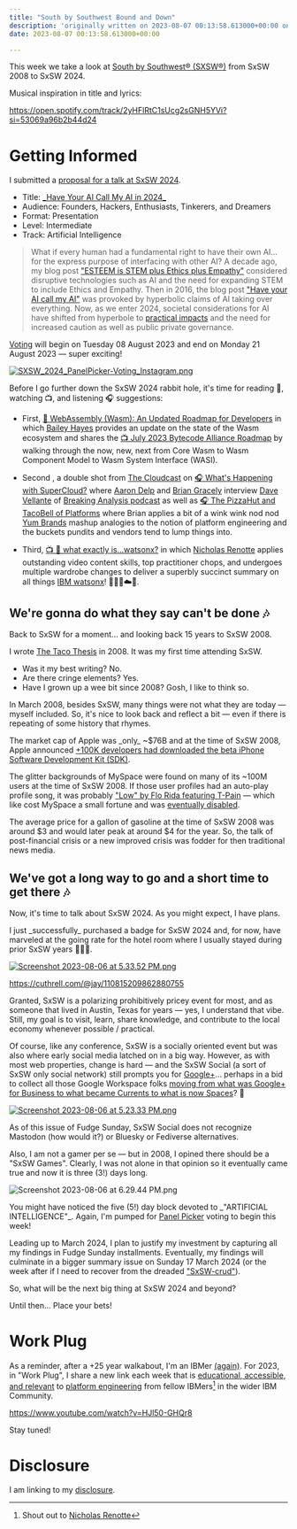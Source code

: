 ```yaml
---
title: "South by Southwest Bound and Down"
description: 'originally written on 2023-08-07 00:13:58.613000+00:00 on LAMP with vi, WordPress, Jekyll, Gatsby Cloud, Netlify, Revue, Substack, or Buttondown'
date: 2023-08-07 00:13:58.613000+00:00

---
```


This week we take a look at [South by Southwest® (SXSW®)](https://en.wikipedia.org/wiki/South\_by\_Southwest) from SxSW 2008 to SxSW 2024.

Musical inspiration in title and lyrics: 

https://open.spotify.com/track/2yHFlRtC1sUcg2sGNH5YVi?si=53069a96b2b44d24

# Getting Informed

I submitted a [proposal for a talk at SxSW 2024](https://panelpicker.sxsw.com/vote/133870). 

- Title: [\_Have Your AI Call My AI in 2024\_](https://panelpicker.sxsw.com/vote/133870)
- Audience: Founders, Hackers, Enthusiasts, Tinkerers, and Dreamers
- Format: Presentation
- Level: Intermediate
- Track: Artificial Intelligence

> What if every human had a fundamental right to have their own AI... for the express purpose of interfacing with other AI? A decade ago, my blog post ["ESTEEM is STEM plus Ethics plus Empathy"](https://fudge.org/archive/esteem-is-stem-plus-ethics-plus-empathy/) considered disruptive technologies such as AI and the need for expanding STEM to include Ethics and Empathy. Then in 2016, the blog post ["Have your AI call my AI"](https://fudge.org/archive/have-your-ai-call-my-ai/) was provoked by hyperbolic claims of AI taking over everything. Now, as we enter 2024, societal considerations for AI have shifted from hyperbole to [practical impacts](https://www.youtube.com/watch?v=mwxDNbD0fes) and the need for increased caution as well as public private governance.

[Voting](https://panelpicker.sxsw.com/vote/133870) will begin on Tuesday 08 August 2023 and end on Monday 21 August 2023 — super exciting!

[![SXSW\_2024\_PanelPicker-Voting\_Instagram.png](https://buttondown.imgix.net/images/b2e36ff9-0a3a-47a7-90a1-b677a430fd3a.png?w=960&fit=max)](https://panelpicker.sxsw.com/vote/133870)

Before I go further down the SxSW 2024 rabbit hole, it's time for reading 📖, watching 📺, and listening 🎧 suggestions:

- First, [📖 WebAssembly (Wasm): An Updated Roadmap for Developers](https://bytecodealliance.org/articles/webassembly-the-updated-roadmap-for-developers) in which [Bailey Hayes](https://www.linkedin.com/in/baileyhayes/) provides an update on the state of the Wasm ecosystem and shares the [📺 July 2023 Bytecode Alliance Roadmap](https://www.youtube.com/watch?v=Yl\_O95zOJbs) by walking through the now, new, next from Core Wasm to Wasm Component Model to Wasm System Interface (WASI).

- Second , a double shot from [The Cloudcast](https://www.thecloudcast.net/) on [🎧 What's Happening with SuperCloud?](https://www.thecloudcast.net/2023/08/whats-happening-with-supercloud.html) where [Aaron Delp](https://www.linkedin.com/in/aarondelp/) and [Brian Gracely](https://www.linkedin.com/in/briangracely/) interview [Dave Vellante](https://www.linkedin.com/in/dvellante/) of [Breaking Analysis podcast](https://open.spotify.com/show/7u9nQywKYm1s8hoqIjCcoM) as well as [🎧 The PizzaHut and TacoBell of Platforms](https://www.thecloudcast.net/2023/08/the-pizzahut-and-tacobell-of-platforms.html) where Brian applies a bit of a wink wink nod nod [Yum Brands](https://www.yum.com/wps/portal/yumbrands/Yumbrands/company/) mashup analogies to the notion of platform engineering and the buckets pundits and vendors tend to lump things into.

- Third, [📺 🤔 what exactly is...watsonx?](https://www.linkedin.com/feed/update/urn:li:activity:7093359957890240512/) in which [Nicholas Renotte](https://www.linkedin.com/in/nicholasrenotte/) applies outstanding video content skills, top practitioner chops, and undergoes multiple wardrobe changes to deliver a superbly succinct summary on all things [IBM watsonx](https://www.ibm.com/watsonx)! 🍿🤯🤓☁️🚀.

## We're gonna do what they say can't be done 🎶

Back to SxSW for a moment... and looking back 15 years to SxSW 2008.

I wrote [The Taco Thesis](https://fudge.org/archive/the-taco-thesis/) in 2008. It was my first time attending SxSW.

- Was it my best writing? No.
- Are there cringe elements? Yes.
- Have I grown up a wee bit since 2008? Gosh, I like to think so.

In March 2008, besides SxSW, many things were not what they are today — myself included. So, it's nice to look back and reflect a bit — even if there is repeating of some history that rhymes.

The market cap of Apple was \_only\_ ~$76B and at the time of SxSW 2008, Apple announced [+100K developers had downloaded the beta iPhone Software Development Kit (SDK)](https://www.techmeme.com/080312/h1700).
 
The glitter backgrounds of MySpace were found on many of its ~100M users at the time of SxSW 2008. If those user profiles had an auto-play profile song, it was probably ["Low" by Flo Rida featuring T-Pain](https://www.youtube.com/watch?v=ckKFxMw6z0c) — which like cost MySpace a small fortune and was [eventually disabled](https://techcrunch.com/2009/08/18/myspace-disables-auto-play-of-profile-songs-to-get-streaming-costs-under-control/).

The average price for a gallon of gasoline at the time of SxSW 2008 was around $3 and would later peak at around $4 for the year. So, the talk of post-financial crisis or a new improved crisis was fodder for then traditional news media.

## We've got a long way to go and a short time to get there 🎶

Now, it's time to talk about SxSW 2024. As you might expect, I have plans.

I just \_successfully\_ purchased a badge for SxSW 2024 and, for now, have marveled at the going rate for the hotel room where I usually stayed during prior SxSW years 👀💸🤔. 

[![Screenshot 2023-08-06 at 5.33.52 PM.png](https://buttondown.imgix.net/images/66c2ff78-fc20-47b0-a84d-289db7dc69fc.png?w=960&fit=max)](https://cart.sxsw.com/products/reg-plat)

https://cuthrell.com/@jay/110815209862880755

Granted, SxSW is a polarizing prohibitively pricey event for most, and as someone that lived in Austin, Texas for years — yes, I understand that vibe. Still, my goal is to visit, learn, share knowledge, and contribute to the local economy whenever possible / practical.

Of course, like any conference, SxSW is a socially oriented event but was also where early social media latched on in a big way. However, as with most web properties, change is hard — and the SxSW Social (a sort of SxSW only social network) still prompts you for [Google+](https://fudge.org/archive/google-nonplussed/)... perhaps in a bid to collect all those Google Workspace folks [moving from what was Google+ for Business to what became Currents to what is now Spaces](https://workspaceupdates.googleblog.com/2023/04/new-community-features-for-google-chat-and-an-update-currents%20.html)? 🤣

[![Screenshot 2023-08-06 at 5.23.33 PM.png](https://buttondown.imgix.net/images/27cc89fc-3769-4553-8c59-ee47ada4f57b.png?w=960&fit=max)](https://social.sxsw.com/users/81817)

As of this issue of Fudge Sunday, SxSW Social does not recognize Mastodon (how would it?) or Bluesky or Fediverse alternatives.

Also, I am not a gamer per se — but in 2008, I opined there should be a "SxSW Games". Clearly, I was not alone in that opinion so it eventually came true and now it is three (3!) days long.

 ![Screenshot 2023-08-06 at 6.29.44 PM.png](https://buttondown.imgix.net/images/5356a1c6-543c-4851-b390-990279af0f2e.png?w=960&fit=max) 

You might have noticed the five (5!) day block devoted to \_"ARTIFICIAL INTELLIGENCE"\_. Again, I'm pumped for [Panel Picker](https://panelpicker.sxsw.com) voting to begin this week!

Leading up to March 2024, I plan to justify my investment by capturing all my findings in Fudge Sunday installments. Eventually, my findings will culminate in a bigger summary issue on Sunday 17 March 2024 (or the week after if I need to recover from the dreaded ["SxSW-crud"](https://duckduckgo.com/?q=%22SxSW-crud%22&t=osx&ia=web)).

So, what will be the next big thing at SxSW 2024 and beyond?

Until then… Place your bets!

# Work Plug

As a reminder, after a +25 year walkabout, I'm an IBMer [(again)](https://jaycuthrell.com/about/). For 2023, in "Work Plug", I share a new link each week that is [educational, accessible, and relevant](https://www.youtube.com/watch?v=HJl50-GHQr8) to [platform engineering](https://www.ibm.com/consulting/platform-engineering-services) from fellow IBMers[^IBMer] in the wider IBM Community.

https://www.youtube.com/watch?v=HJl50-GHQr8

Stay tuned!

# Disclosure

I am linking to my [disclosure](https://jaycuthrell.com/disclosure/).

[^IBMer]: Shout out to [Nicholas Renotte](https://www.linkedin.com/in/nicholasrenotte/)